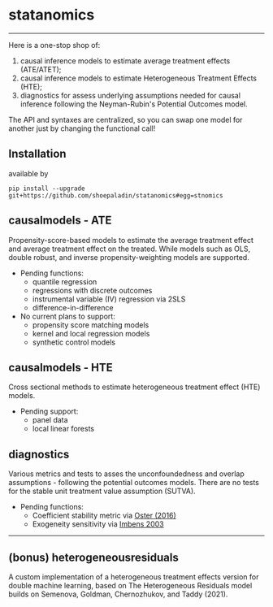 # statanomics

***
Here is a one-stop shop of:
1. causal inference models to estimate average treatment effects (ATE/ATET);
2. causal inference models to estimate Heterogeneous Treatment Effects (HTE); 
3. diagnostics for assess underlying assumptions needed for causal inference following the Neyman-Rubin's Potential Outcomes model.

The API and syntaxes are centralized, so you can swap one model for another just by changing the functional call!

## Installation
available by 
```
pip install --upgrade git+https://github.com/shoepaladin/statanomics#egg=stnomics
```

## causalmodels - ATE
Propensity-score-based models to estimate the average treatment effect and average treatment effect on the treated. While models such as OLS, double robust, and inverse propensity-weighting models are supported.
* Pending functions:
	- quantile regression 
	- regressions with discrete outcomes
	- instrumental variable (IV) regression via 2SLS
	- difference-in-difference
* No current plans to support:
	- propensity score matching models
	- kernel and local regression models
	- synthetic control models
	
## causalmodels - HTE
Cross sectional methods to estimate heterogeneous treatment effect (HTE) models.
* Pending support:
	- panel data
	- local linear forests


## diagnostics
Various metrics and tests to asses the unconfoundedness and overlap assumptions - following the potential outcomes models. There are no tests for the stable unit treatment value assumption (SUTVA).
* Pending functions:
	- Coefficient stability metric via [Oster (2016)](https://www.brown.edu/research/projects/oster/sites/brown.edu.research.projects.oster/files/uploads/Unobservable_Selection_and_Coefficient_Stability_0.pdf)
	- Exogeneity sensitivity via [Imbens 2003](https://scholar.harvard.edu/files/imbens/files/sensitivity_to_exogeneity_assumptions_in_program_evaluation.pdf)

***
## (bonus) heterogeneousresiduals
A custom implementation of a heterogeneous treatment effects version for double machine learning, based on The Heterogeneous Residuals model builds on Semenova, Goldman, Chernozhukov, and Taddy (2021).




